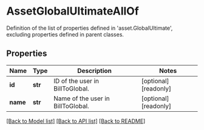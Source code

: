 # AssetGlobalUltimateAllOf

Definition of the list of properties defined in 'asset.GlobalUltimate', excluding properties defined in parent classes.
## Properties
Name | Type | Description | Notes
------------ | ------------- | ------------- | -------------
**id** | **str** | ID of the user in BillToGlobal. | [optional] [readonly] 
**name** | **str** | Name of the user in BillToGlobal. | [optional] [readonly] 

[[Back to Model list]](../README.md#documentation-for-models) [[Back to API list]](../README.md#documentation-for-api-endpoints) [[Back to README]](../README.md)



